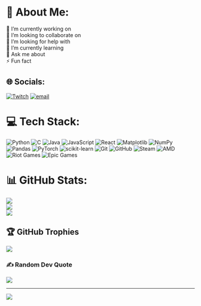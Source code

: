 # 💫 About Me:
🔭 I’m currently working on<br>👯 I’m looking to collaborate on<br>🤝 I’m looking for help with<br>🌱 I’m currently learning<br>💬 Ask me about<br>⚡ Fun fact


## 🌐 Socials:
[![Twitch](https://img.shields.io/badge/Twitch-%239146FF.svg?logo=Twitch&logoColor=white)](https://twitch.tv/Gorg_o7) [![email](https://img.shields.io/badge/Email-D14836?logo=gmail&logoColor=white)](mailto:georgebijuphilip@gmail.com) 

# 💻 Tech Stack:
![Python](https://img.shields.io/badge/python-3670A0?style=plastic&logo=python&logoColor=ffdd54) ![C](https://img.shields.io/badge/c-%2300599C.svg?style=plastic&logo=c&logoColor=white) ![Java](https://img.shields.io/badge/java-%23ED8B00.svg?style=plastic&logo=openjdk&logoColor=white) ![JavaScript](https://img.shields.io/badge/javascript-%23323330.svg?style=plastic&logo=javascript&logoColor=%23F7DF1E) ![React](https://img.shields.io/badge/react-%2320232a.svg?style=plastic&logo=react&logoColor=%2361DAFB) ![Matplotlib](https://img.shields.io/badge/Matplotlib-%23ffffff.svg?style=plastic&logo=Matplotlib&logoColor=black) ![NumPy](https://img.shields.io/badge/numpy-%23013243.svg?style=plastic&logo=numpy&logoColor=white) ![Pandas](https://img.shields.io/badge/pandas-%23150458.svg?style=plastic&logo=pandas&logoColor=white) ![PyTorch](https://img.shields.io/badge/PyTorch-%23EE4C2C.svg?style=plastic&logo=PyTorch&logoColor=white) ![scikit-learn](https://img.shields.io/badge/scikit--learn-%23F7931E.svg?style=plastic&logo=scikit-learn&logoColor=white) ![Git](https://img.shields.io/badge/git-%23F05033.svg?style=plastic&logo=git&logoColor=white) ![GitHub](https://img.shields.io/badge/github-%23121011.svg?style=plastic&logo=github&logoColor=white) ![Steam](https://img.shields.io/badge/steam-%23000000.svg?style=plastic&logo=steam&logoColor=white) ![AMD](https://img.shields.io/badge/AMD-%23000000.svg?style=plastic&logo=amd&logoColor=white) ![Riot Games](https://img.shields.io/badge/riotgames-D32936.svg?style=plastic&logo=riotgames&logoColor=white) ![Epic Games](https://img.shields.io/badge/epicgames-%23313131.svg?style=plastic&logo=epicgames&logoColor=white)
# 📊 GitHub Stats:
![](https://github-readme-stats.vercel.app/api?username=GeorgeBijuPhilip&theme=shadow_red&hide_border=false&include_all_commits=false&count_private=false)<br/>
![](https://nirzak-streak-stats.vercel.app/?user=GeorgeBijuPhilip&theme=shadow_red&hide_border=false)<br/>
![](https://github-readme-stats.vercel.app/api/top-langs/?username=GeorgeBijuPhilip&theme=shadow_red&hide_border=false&include_all_commits=false&count_private=false&layout=compact)

## 🏆 GitHub Trophies
![](https://github-profile-trophy.vercel.app/?username=GeorgeBijuPhilip&theme=shadow_red&no-frame=false&no-bg=true&margin-w=4)

### ✍️ Random Dev Quote
![](https://quotes-github-readme.vercel.app/api?type=horizontal&theme=radical)

---
[![](https://visitcount.itsvg.in/api?id=GeorgeBijuPhilip&icon=0&color=4)](https://visitcount.itsvg.in)

<!-- Proudly created with GPRM ( https://gprm.itsvg.in ) -->
